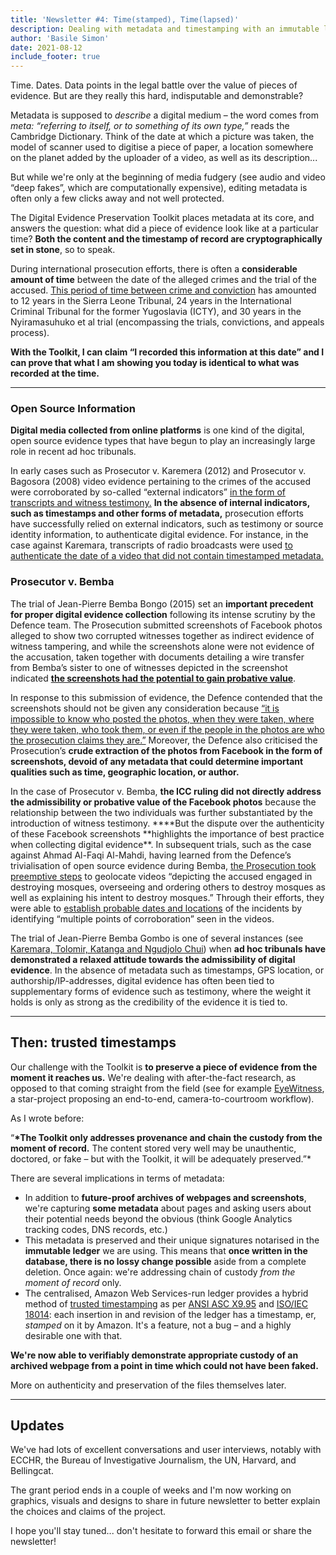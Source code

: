 ```yaml
---
title: 'Newsletter #4: Time(stamped), Time(lapsed)'
description: Dealing with metadata and timestamping with an immutable ledger
author: 'Basile Simon'
date: 2021-08-12
include_footer: true
---
```


Time. Dates. Data points in the legal battle over the value of pieces of evidence. But are they really this hard, indisputable and demonstrable?

Metadata is supposed to _describe_ a digital medium – the word comes from _meta: “referring to itself, or to something of its own type,”_ reads the Cambridge Dictionary. Think of the date at which a picture was taken, the model of scanner used to digitise a piece of paper, a location somewhere on the planet added by the uploader of a video, as well as its description...

But while we're only at the beginning of media fudgery (see audio and video “deep fakes”, which are computationally expensive), editing metadata is often only a few clicks away and not well protected.

The Digital Evidence Preservation Toolkit places metadata at its core, and answers the question: what did a piece of evidence look like at a particular time? **Both the content and the timestamp of record are cryptographically set in stone**, so to speak.

During international prosecution efforts, there is often a **considerable amount of time** between the date of the alleged crimes and the trial of the accused. [This period of time between crime and conviction](https://www.ejiltalk.org/part-i-what-can-be-done-about-the-length-of-proceedings-at-the-icc/) has amounted to 12 years in the Sierra Leone Tribunal, 24 years in the International Criminal Tribunal for the former Yugoslavia (ICTY), and 30 years in the Nyiramasuhuko et al trial (encompassing the trials, convictions, and appeals process).

**With the Toolkit, I can claim “I recorded this information at this date” and I can prove that what I am showing you today is identical to what was recorded at the time.**

---

### **Open Source Information**

**Digital media collected from online platforms** is one kind of the digital, open source evidence types that have begun to play an increasingly large role in recent ad hoc tribunals.

In early cases such as Prosecutor v. Karemera (2012) and Prosecutor v. Bagosora (2008) video evidence pertaining to the crimes of the accused were corroborated by so-called “external indicators” [in the form of transcripts and witness testimony.](https://journals.sas.ac.uk/deeslr/article/view/2130) **In the absence of internal indicators, such as timestamps and other forms of metadata,** prosecution efforts have successfully relied on external indicators, such as testimony or source identity information, to authenticate digital evidence. For instance, in the case against Karemara, transcripts of radio broadcasts were used [to authenticate the date of a video that did not contain timestamped metadata.](https://journals.sas.ac.uk/deeslr/article/view/2130)

### **Prosecutor v. Bemba**

The trial of Jean-Pierre Bemba Bongo (2015) set an **important precedent for proper digital evidence collection** following its intense scrutiny by the Defence team. The Prosecution submitted screenshots of Facebook photos alleged to show two corrupted witnesses together as indirect evidence of witness tampering, and while the screenshots alone were not evidence of the accusation, taken together with documents detailing a wire transfer from Bemba’s sister to one of witnesses depicted in the screenshot indicated [**the screenshots had the potential to gain probative value**](https://www.yalelawjournal.org/forum/open-source-evidence-on-trial).

In response to this submission of evidence, the Defence contended that the screenshots should not be given any consideration because [“it is impossible to know who posted the photos, when they were taken, where they were taken, who took them, or even if the people in the photos are who the prosecution claims they are.”](https://www.yalelawjournal.org/forum/open-source-evidence-on-trial) Moreover, the Defence also criticised the Prosecution’s **crude extraction of the photos from Facebook in the form of screenshots, devoid of any metadata that could determine important qualities such as time, geographic location, or author.**

In the case of Prosecutor v. Bemba, **the ICC ruling did not directly address the admissibility or probative value of the Facebook photos** because the relationship between the two individuals was further substantiated by the introduction of witness testimony. \***\*But the dispute over the authenticity of these Facebook screenshots **highlights the importance of best practice when collecting digital evidence\*\*. In subsequent trials, such as the case against Ahmad Al-Faqi Al-Mahdi, having learned from the Defence’s trivialisation of open source evidence during Bemba, [the Prosecution took preemptive steps](https://lup.lub.lu.se/student-papers/search/publication/9048327) to geolocate videos “depicting the accused engaged in destroying mosques, overseeing and ordering others to destroy mosques as well as explaining his intent to destroy mosques.” Through their efforts, they were able to [establish probable dates and locations](https://lup.lub.lu.se/student-papers/search/publication/9048327) of the incidents by identifying “multiple points of corroboration” seen in the videos.

The trial of Jean-Pierre Bemba Gombo is one of several instances (see [Karemara, Tolomir, Katanga and Ngudjolo Chui](https://lup.lub.lu.se/student-papers/search/publication/9048327)) when **ad hoc tribunals have demonstrated a relaxed attitude towards the admissibility of digital evidence**. In the absence of metadata such as timestamps, GPS location, or authorship/IP-addresses, digital evidence has often been tied to supplementary forms of evidence such as testimony, where the weight it holds is only as strong as the credibility of the evidence it is tied to.

---

## Then: trusted timestamps

Our challenge with the Toolkit is **to preserve a piece of evidence from the moment it reaches us.** We're dealing with after-the-fact research, as opposed to that coming straight from the field (see for example [EyeWitness](<[https://www.eyewitness.global/](https://www.eyewitness.global/)>), a star-project proposing an end-to-end, camera-to-courtroom workflow).

As I wrote before:

“**\*The Toolkit only addresses provenance and chain the custody from the moment of record.** The content stored very well may be unauthentic, doctored, or fake – but with the Toolkit, it will be adequately preserved.”\*

There are several implications in terms of metadata:

- In addition to **future-proof archives of webpages and screenshots**, we're capturing **some metadata** about pages and asking users about their potential needs beyond the obvious (think Google Analytics tracking codes, DNS records, etc.)
- This metadata is preserved and their unique signatures notarised in the **immutable ledger** we are using. This means that **once written in the database, there is no lossy change possible** aside from a complete deletion. Once again: we're addressing chain of custody _from the moment of record_ only.
- The centralised, Amazon Web Services-run ledger provides a hybrid method of [trusted timestamping](https://en.wikipedia.org/wiki/Trusted_timestamping) as per [ANSI ASC X9.95](https://en.wikipedia.org/wiki/ANSI_ASC_X9.95_Standard) and [ISO/IEC 18014](https://en.wikipedia.org/wiki/ISO/IEC_18014): each insertion in and revision of the ledger has a timestamp, er, _stamped_ on it by Amazon. It's a feature, not a bug – and a highly desirable one with that.

**We're now able to verifiably demonstrate appropriate custody of an archived webpage from a point in time which could not have been faked.**

More on authenticity and preservation of the files themselves later.

---

## Updates

We've had lots of excellent conversations and user interviews, notably with ECCHR, the Bureau of Investigative Journalism, the UN, Harvard, and Bellingcat.

The grant period ends in a couple of weeks and I'm now working on graphics, visuals and designs to share in future newsletter to better explain the choices and claims of the project.

I hope you'll stay tuned... don't hesitate to forward this email or share the newsletter!
